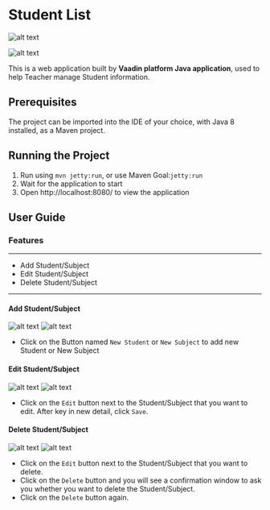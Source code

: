 # Student List

![alt text](https://github.com/nguyenngoclinhchi/StudentList_WebApplication/blob/master/image/Capture1.JPG)

![alt text](https://github.com/nguyenngoclinhchi/StudentList_WebApplication/blob/master/image/Capture2.JPG)

This is a web application built by **Vaadin platform Java application**, used to help Teacher manage Student information.

## Prerequisites

The project can be imported into the IDE of your choice, with Java 8 installed, as a Maven project.

## Running the Project

1. Run using `mvn jetty:run`, or use Maven Goal:`jetty:run`
2. Wait for the application to start
3. Open http://localhost:8080/ to view the application

## User Guide

### Features
***
* Add Student/Subject
* Edit Student/Subject
* Delete Student/Subject
***

#### Add Student/Subject

![alt text](https://github.com/nguyenngoclinhchi/StudentList_WebApplication/blob/master/image/Capture5.JPG)
![alt text](https://github.com/nguyenngoclinhchi/StudentList_WebApplication/blob/master/image/Capture6.JPG)

* Click on the Button named `New Student` or `New Subject` to add new Student or New Subject 

#### Edit Student/Subject

![alt text](https://github.com/nguyenngoclinhchi/StudentList_WebApplication/blob/master/image/Capture3.JPG)
![alt text](https://github.com/nguyenngoclinhchi/StudentList_WebApplication/blob/master/image/Capture4.JPG)

* Click on the `Edit` button next to the Student/Subject that you want to edit.
After key in new detail, click `Save`.

#### Delete Student/Subject

![alt text](https://github.com/nguyenngoclinhchi/StudentList_WebApplication/blob/master/image/Capture8.JPG)
![alt text](https://github.com/nguyenngoclinhchi/StudentList_WebApplication/blob/master/image/Capture7.JPG)

* Click on the `Edit` button next to the Student/Subject that you want to delete.
* Click on the `Delete` button and you will see a confirmation window to ask you whether you want to delete the Student/Subject.
* Click on the `Delete` button again.
